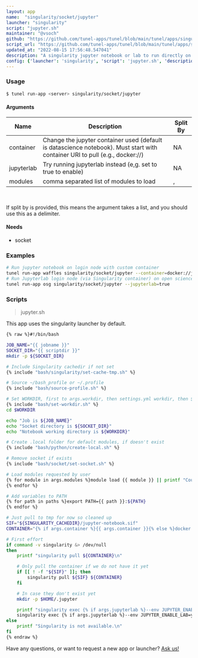 ```yaml
---
layout: app
name:  "singularity/socket/jupyter"
launcher: "singularity"
script: "jupyter.sh"
maintainer: "@vsoch"
github: "https://github.com/tunel-apps/tunel/blob/main/tunel/apps/singularity/socket/jupyter/app.yaml"
script_url: "https://github.com/tunel-apps/tunel/blob/main/tunel/apps/singularity/socket/jupyter/jupyter.sh"
updated_at: "2022-08-15 17:56:48.547041"
description: "A singularity jupyter notebook or lab to run directly on a remote (e.g., head node)"
config: {'launcher': 'singularity', 'script': 'jupyter.sh', 'description': 'A singularity jupyter notebook or lab to run directly on a remote (e.g., head node)', 'needs': {'socket': True}, 'examples': '# Run jupyter notebook on login node with custom container\ntunel run-app waffles singularity/socket/jupyter --container=docker://jupyter/datascience-notebook\n# Run Jupyterlab login node (via Singularity container) on open science grid\ntunel run-app osg singularity/socket/jupyter --jupyterlab=true\n', 'args': [{'name': 'container', 'description': 'Change the jupyter container used (default is datascience notebook). Must start with container URI to pull (e.g., docker://)'}, {'name': 'jupyterlab', 'description': 'Try running jupyterlab instead (e,g. set to true to enable)'}, {'name': 'modules', 'description': 'comma separated list of modules to load', 'split': ','}]}
---
```


### Usage

```bash
$ tunel run-app <server> singularity/socket/jupyter
```


#### Arguments

<div class="fresh-table">
<table class="table">
<thead>
  <th>Name</th>
  <th>Description</th>
  <th>Split By</th>
</thead>
<tbody>
<tr>
   <td>container</td>
   <td>Change the jupyter container used (default is datascience notebook). Must start with container URI to pull (e.g., docker://)</td>
   <td>NA</td>
</tr>
<tr>
   <td>jupyterlab</td>
   <td>Try running jupyterlab instead (e,g. set to true to enable)</td>
   <td>NA</td>
</tr>
<tr>
   <td>modules</td>
   <td>comma separated list of modules to load</td>
   <td>,</td>
</tr>

</tbody></table></div>

<br>

If split by is provided, this means the argument takes a list, and you should use this as a delimiter.




#### Needs

  - socket



### Examples

```bash
# Run jupyter notebook on login node with custom container
tunel run-app waffles singularity/socket/jupyter --container=docker://jupyter/datascience-notebook
# Run Jupyterlab login node (via Singularity container) on open science grid
tunel run-app osg singularity/socket/jupyter --jupyterlab=true
```


### Scripts

> jupyter.sh

This app uses the singularity launcher by default.

```bash
{% raw %}#!/bin/bash

JOB_NAME="{{ jobname }}"
SOCKET_DIR="{{ scriptdir }}"
mkdir -p ${SOCKET_DIR}

# Include Singularity cachedir if not set
{% include "bash/singularity/set-cache-tmp.sh" %}

# Source ~/bash_profile or ~/.profile
{% include "bash/source-profile.sh" %}

# Set WORKDIR, first to args.workdir, then settings.yml workdir, then $HOME
{% include "bash/set-workdir.sh" %}
cd $WORKDIR

echo "Job is ${JOB_NAME}"
echo "Socket directory is ${SOCKET_DIR}"
echo "Notebook working directory is ${WORKDIR}"

# Create .local folder for default modules, if doesn't exist
{% include "bash/python/create-local.sh" %}

# Remove socket if exists
{% include "bash/socket/set-socket.sh" %}

# Load modules requested by user
{% for module in args.modules %}module load {{ module }} || printf "Could not load {{ module }}\n"
{% endfor %}

# Add variables to PATH
{% for path in paths %}export PATH={{ path }}:${PATH}
{% endfor %}

# Just pull to tmp for now so cleaned up
SIF="${SINGULARITY_CACHEDIR}/jupyter-notebook.sif"
CONTAINER="{% if args.container %}{{ args.container }}{% else %}docker://jupyter/datascience-notebook{% endif %}"

# First effort
if command -v singularity &> /dev/null
then
    printf "singularity pull ${CONTAINER}\n"

    # Only pull the container if we do not have it yet
    if [[ ! -f "${SIF}" ]]; then
        singularity pull ${SIF} ${CONTAINER}
    fi

    # In case they don't exist yet
    mkdir -p $HOME/.jupyter

    printf "singularity exec {% if args.jupyterlab %}--env JUPYTER_ENABLE_LAB=yes{% endif %} --home ${HOME} --bind ${HOME}/.local:/home/jovyan/.local ${CONTAINER} jupyter {% if args.jupyterlab %}lab{% else %}notebook{% endif %} --no-browser --sock ${SOCKET}\n"
    singularity exec {% if args.jupyterlab %}--env JUPYTER_ENABLE_LAB=yes{% endif %} --home ${HOME} --bind ${HOME}/.local:/home/jovyan/.local --bind ${HOME}/.jupyter:/home/jovyan/.jupyter "${SIF}" jupyter {% if args.jupyterlab %}lab{% else %}notebook{% endif %} --no-browser --sock ${SOCKET}
else
    printf "Singularity is not available.\n"
fi
{% endraw %}
```

Have any questions, or want to request a new app or launcher? [Ask us!](https://github.com/tunel-apps/tunel/issues)

